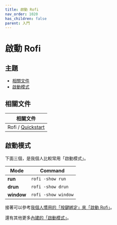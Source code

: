 ```yaml
---
title: 啟動 Rofi
nav_order: 1020
has_children: false
parent: 入門
---
```



# 啟動 Rofi




## 主題

* [相關文件](#相關文件)
* [啟動模式](#啟動模式)




## 相關文件

| 相關文件 |
| ------- |
| Rofi / [Quickstart](https://github.com/davatorium/rofi#quickstart) |




## 啟動模式

下面三個，是我個人比較常用「啟動模式」。

| Mode       | Command             |
| ---------- | ------------------- |
| **run**    | `rofi -show run`    |
| **drun**   | `rofi -show drun`   |
| **window** | `rofi -show window` |


接著可以參考[我個人慣用的「按鍵綁定」來「啟動 Rofi」](https://samwhelp.github.io/note-about-rofi/read/start/keybind-launching-rofi.html)。


還有其他更多[內建的「啟動模式」](https://samwhelp.github.io/note-about-rofi/read/start/rofi-mode.html#%E5%95%9F%E5%8B%95%E6%A8%A1%E5%BC%8F)。
